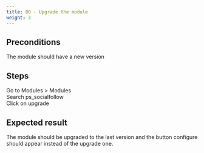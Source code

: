 ```yaml
---
title: BO - Upgrade the module
weight: 3
---
```


## Preconditions

The module should have a new version
## Steps

Go to Modules > Modules\
Search ps_socialfollow\
Click on upgrade

## Expected result

The module should be upgraded to the last version and the button configure should appear instead of the upgrade one.

